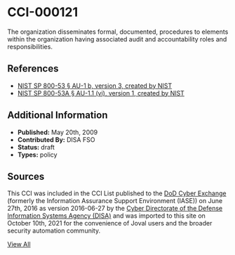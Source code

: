 # CCI-000121

The organization disseminates formal, documented, procedures to elements within the organization having associated audit and accountability roles and responsibilities.

## References ##

* [NIST SP 800-53 § AU-1 b, version 3, created by NIST](http://csrc.nist.gov/publications/PubsSPs.html)
* [NIST SP 800-53A § AU-1.1 (vi), version 1, created by NIST](http://csrc.nist.gov/publications/PubsSPs.html)


## Additional Information ##

* **Published:** May 20th, 2009
* **Contributed By:** DISA FSO
* **Status:** draft
* **Types:** policy

## Sources ##

This CCI was included in the CCI List published to the [DoD Cyber Exchange](https://public.cyber.mil/stigs/cci/)
(formerly the Information Assurance Support Environment (IASE)) on June 27th, 2016 as version
2016-06-27 by the [Cyber Directorate of the Defense Information Systems Agency (DISA)](https://public.cyber.mil/about-cyber/)
and was imported to this site on October 10th, 2021 for the convenience of Joval users and the broader
security automation community.

[View All](../README.md)

